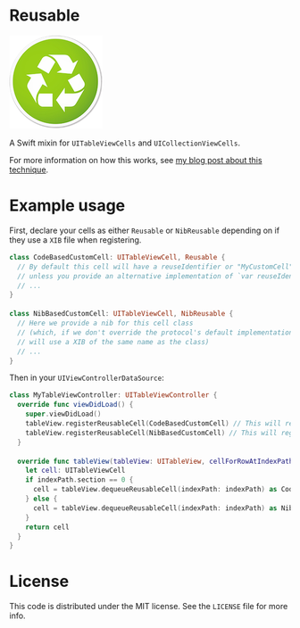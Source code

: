 # Reusable

![Reusable](Example/ReusableDemo/Assets.xcassets/AppIcon.appiconset/AppIcon-167.png)

A Swift mixin for `UITableViewCells` and `UICollectionViewCells`.

For more information on how this works, see [my blog post about this technique](http://alisoftware.github.io/swift/generics/2016/01/06/generic-tableviewcells/).

# Example usage

First, declare your cells as either `Reusable` or `NibReusable` depending on if they use a `XIB` file when registering.

```swift
class CodeBasedCustomCell: UITableViewCell, Reusable {
  // By default this cell will have a reuseIdentifier or "MyCustomCell"
  // unless you provide an alternative implementation of `var reuseIdentifier`
  // ...
}

class NibBasedCustomCell: UITableViewCell, NibReusable {
  // Here we provide a nib for this cell class
  // (which, if we don't override the protocol's default implementation of `nib`,
  // will use a XIB of the same name as the class)
  // ...
}
```

Then in your `UIViewControllerDataSource`:

```swift
class MyTableViewController: UITableViewController {
  override func viewDidLoad() {
    super.viewDidLoad()
    tableView.registerReusableCell(CodeBasedCustomCell) // This will register using the class without using a UINib
    tableView.registerReusableCell(NibBasedCustomCell) // This will register using NibBasedCustomCell.xib
  }

  override func tableView(tableView: UITableView, cellForRowAtIndexPath indexPath: NSIndexPath) -> UITableViewCell {
    let cell: UITableViewCell
    if indexPath.section == 0 {
      cell = tableView.dequeueReusableCell(indexPath: indexPath) as CodeBasedCustomCell
    } else {
      cell = tableView.dequeueReusableCell(indexPath: indexPath) as NibBasedCustomCell
    }
    return cell
  }
}
```

# License

This code is distributed under the MIT license. See the `LICENSE` file for more info.
